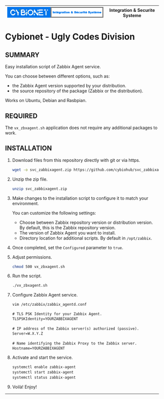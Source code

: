 | ![alt text][logo] | Integration & Securite Systeme |
| ------------- |:-------------:|

# Cybionet - Ugly Codes Division

## SUMMARY

Easy installation script of Zabbix Agent service.

You can choose between different options, such as:
- the Zabbix Agent version supported by your distribution.
- the source repository of the package (Zabbix or the distribution).

Works on Ubuntu, Debian and Rasbpian.


## REQUIRED

The `vx_zbxagent.sh` application does not require any additional packages to work.


## INSTALLATION

1. Download files from this repository directly with git or via https.
	```bash
	wget -o svc_zabbixagent.zip https://github.com/cybiohub/svc_zabbixagent/archive/refs/heads/main.zip
	```

2. Unzip the zip file.
	```bash
	unzip svc_zabbixagent.zip
	```

3. Make changes to the installation script to configure it to match your environment.
	
	You can customize the following settings: 

	- Choose between Zabbix repository version or distribution version. By default, this is the Zabbix repository version.
	- The version of Zabbix Agent you want to install.
	- Directory location for additional scripts. By default in `/opt/zabbix`.

4. Once completed, set the `Configured` parameter to `true`.

5. Adjust permissions.
	```bash
	chmod 500 vx_zbxagent.sh
	```

6. Run the script.
	```bash
	./vx_zbxagent.sh
	```

7. Configure Zabbix Agent service.
	```bash
	vim /etc/zabbix/zabbix_agentd.conf
	```
	```
	# TLS PSK Identity for your Zabbix Agent.
	TLSPSKIdentity=YOURZABBIXAGENT
	
	# IP address of the Zabbix server(s) authorized (passive).
	Server=W.X.Y.Z
	
	# Name identifying the Zabbix Proxy to the Zabbix server.
	Hostname=YOURZABBIXAGENT
	```

8. Activate and start the service.
	```bash
	systemctl enable zabbix-agent
	systemctl start zabbix-agent
	systemctl status zabbix-agent
	```
9. Voilà! Enjoy!
---
[logo]: ./md/logo.png "Cybionet"
